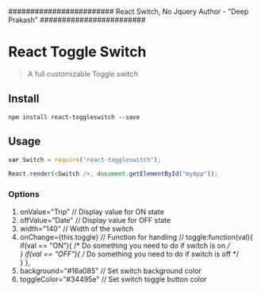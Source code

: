 ########################
React Switch, No Jquery
Author - "Deep Prakash"
########################

# React Toggle Switch

> A full customizable Toggle switch

## Install

```
npm install react-toggleswitch --save
```

## Usage

```js
var Switch = require("react-toggleswitch");

React.render(<Switch />, document.getElementById("myApp"));
```

### Options

1. onValue="Trip" // Display value for ON state
2. offValue="Date" // Display value for OFF state
3. width="140" // Width of the switch
4. onChange={this.toggle} // Function for handling
						  // toggle:function(val){
								if(val == "ON"){
								/*
									Do something you need to do if switch is on
								*/	
								}
								if(val == "OFF"){
								/*
									Do something you need to do if switch is off
								*/	
							}
						},
5. background="#16a085" // Set switch background color
6. toggleColor="#34495e" // Set switch toggle button color

```